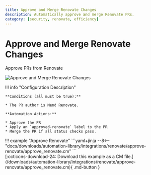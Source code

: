 ```yaml
---
title: Approve and Merge Renovate Changes
description: Automatically approve and merge Renovate PRs.
category: [security, renovate, efficiency]
---
```

# Approve and Merge Renovate Changes

<!-- --8<-- [start:example]-->
Approve PRs from Renovate

![Approve and Merge Renovate Changes](/automations/integrations/renovate/approve-renovate/approve-renovate.png)

!!! info "Configuration Description"

    **Conditions (all must be true):**

    * The PR author is Mend Renovate.

    **Automation Actions:**

    * Approve the PR
    * Apply an `approved-renovate` label to the PR
    * Merge the PR if all status checks pass.

<div class="automationExample" markdown="1">
!!! example "Approve Renovate"
    ```yaml+jinja
    --8<-- "docs/downloads/automation-library/integrations/renovate/approve-renovate/approve_renovate.cm"
    ```
    <div class="result" markdown>
      <span>
      [:octicons-download-24: Download this example as a CM file.](/downloads/automation-library/integrations/renovate/approve-renovate/approve_renovate.cm){ .md-button }
      </span>
    </div>
<!-- --8<-- [end:example]-->
